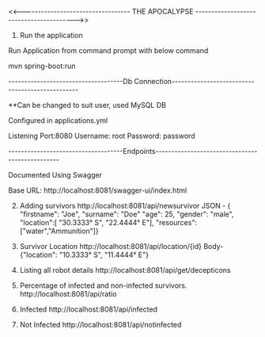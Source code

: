 <<---------------------------------- THE APOCALYPSE ---------------------------------------->>

1) Run the application

Run Application from command prompt with below command

mvn spring-boot:run


------------------------------------Db Connection------------------------------------------------

**Can be changed to suit user, used MySQL DB

Configured in applications.yml 

   Listening Port:8080
   Username: root
   Password: password

------------------------------------Endpoints------------------------------------------------

Documented Using Swagger

   Base URL: http://localhost:8081/swagger-ui/index.html

2) Adding survivors
   http://localhost:8081/api/newsurvivor
   JSON - {
   "firstname": "Joe",
   "surname": "Doe"
   "age": 25,
   "gender": "male",
   "location":[ "30.3333° S", "22.4444° E"],
   "resources": ["water","Ammunition"]}

3) Survivor Location
   http://localhost:8081/api/location/{id}
   Body- {"location": "10.3333° S", "11.4444° E"}

4) Listing all robot details
   http://localhost:8081/api/get/decepticons

5)	Percentage of infected and non-infected survivors.
      http://localhost:8081/api/ratio

6) Infected
   http://localhost:8081/api/infected

7) Not Infected
   http://localhost:8081/api/notinfected



